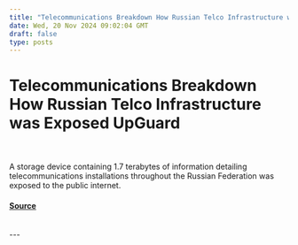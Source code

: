 ```yaml
---
title: "Telecommunications Breakdown How Russian Telco Infrastructure was Exposed UpGuard"
date: Wed, 20 Nov 2024 09:02:04 GMT
draft: false
type: posts
---
```

# Telecommunications Breakdown How Russian Telco Infrastructure was Exposed UpGuard

<br/>

<br/>
A storage device containing 1.7 terabytes of information detailing telecommunications installations throughout the Russian Federation was exposed to the public internet.

#### [Source](https://www.upguard.com/breaches/mts-nokia-telecom-inventory-data-exposure)

<br/>
---
